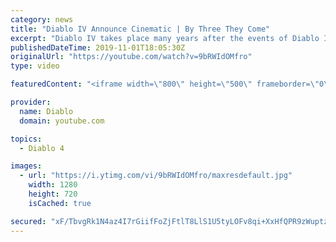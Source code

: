 ```yaml
---
category: news
title: "Diablo IV Announce Cinematic | By Three They Come"
excerpt: "Diablo IV takes place many years after the events of Diablo III, after millions have been slaughtered by the actions of the High Heavens and Burning Hells alike."
publishedDateTime: 2019-11-01T18:05:30Z
originalUrl: "https://youtube.com/watch?v=9bRWIdOMfro"
type: video

featuredContent: "<iframe width=\"800\" height=\"500\" frameborder=\"0\" src=\"https://www.youtube.com/embed/9bRWIdOMfro\" allow=\"accelerometer; autoplay; encrypted-media; gyroscope; picture-in-picture\" allowfullscreen></iframe>"

provider:
  name: Diablo
  domain: youtube.com

topics:
  - Diablo 4

images:
  - url: "https://i.ytimg.com/vi/9bRWIdOMfro/maxresdefault.jpg"
    width: 1280
    height: 720
    isCached: true

secured: "xF/TbvgRk1N4az4I7rGiifFoZjFtlT8LlS1U5tyLOFv8qi+XxHfQPR9zWuptz5LmPA1SMrcajelCh7Q0bDinx/SjP1CrKFxf0IcpBK70QjOg3DJSOA9UnZsOkspOi1nUGvH0bvt5xKcCo14cZs87bsgEx4wAPMOdYw6CIG5ijfrctBtcpMc2HNlzEMCEuWy2kF60NnFY3a3ww3RWUckvdMqyHBa0uH35ddPag5aEdX1gddtjEhpv4nuvpTTGnQr/vbQx2yG3e955ZUo7RCopMYaRg6oTInv74DAbpYmZco4bA7SMI2uV80Jgn8DG5HzSffYGCKLwCx6X8BpkW02RXUk0roHc2BsRBNd9DBAkpfTcWTneGb4pr6GY2pAenLFHhsPMaE+HgF1DGjDnwvSk5n1s4QesFVDo1998FI+kpr2Aip4LTRMqaUtkg/jddABO;/cVIz15q6zYOsvrgkUaTog=="
---
```



